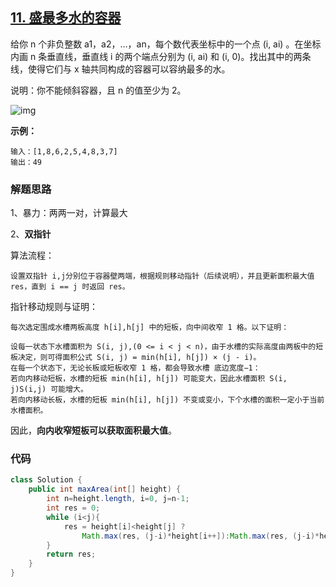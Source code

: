 ## [11. 盛最多水的容器](https://leetcode-cn.com/problems/container-with-most-water/)

给你 n 个非负整数 a1，a2，...，an，每个数代表坐标中的一个点 (i, ai) 。在坐标内画 n 条垂直线，垂直线 i 的两个端点分别为 (i, ai) 和 (i, 0)。找出其中的两条线，使得它们与 x 轴共同构成的容器可以容纳最多的水。

说明：你不能倾斜容器，且 n 的值至少为 2。

 ![img](https://aliyun-lc-upload.oss-cn-hangzhou.aliyuncs.com/aliyun-lc-upload/uploads/2018/07/25/question_11.jpg) 

**示例：**

```
输入：[1,8,6,2,5,4,8,3,7]
输出：49
```



### 解题思路

1、暴力：两两一对，计算最大

2、**双指针**

算法流程： 

```
设置双指针 i,j分别位于容器壁两端，根据规则移动指针（后续说明），并且更新面积最大值 res，直到 i == j 时返回 res。
```

指针移动规则与证明： 

```
每次选定围成水槽两板高度 h[i],h[j] 中的短板，向中间收窄 1 格。以下证明：

设每一状态下水槽面积为 S(i, j),(0 <= i < j < n)，由于水槽的实际高度由两板中的短板决定，则可得面积公式 S(i, j) = min(h[i], h[j]) × (j - i)。
在每一个状态下，无论长板或短板收窄 1 格，都会导致水槽 底边宽度−1：
若向内移动短板，水槽的短板 min(h[i], h[j]) 可能变大，因此水槽面积 S(i, j)S(i,j) 可能增大。
若向内移动长板，水槽的短板 min(h[i], h[j]) 不变或变小，下个水槽的面积一定小于当前水槽面积。
```

因此，**向内收窄短板可以获取面积最大值**。



### 代码

```java
class Solution {
    public int maxArea(int[] height) {
        int n=height.length, i=0, j=n-1;
        int res = 0;
        while (i<j){
            res = height[i]<height[j] ? 
                Math.max(res, (j-i)*height[i++]):Math.max(res, (j-i)*height[j--]);
        }
        return res;
    }
}
```

